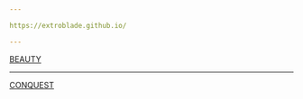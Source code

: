 ```yaml
---

https://extroblade.github.io/

---
```


[BEAUTY](https://extroblade.github.io/beauty-layout)

---

[CONQUEST](https://extroblade.github.io/conquest-layout)